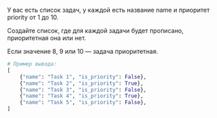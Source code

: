 У вас есть список задач, у каждой есть название name и приоритет priority от 1 до 10.

Создайте список, где для каждой задачи будет прописано, приоритетная она или нет. 

Если значение 8, 9 или 10 — задача приоритетная.

```python
# Пример вывода:
[
    {"name": "Task 1", "is_priority": False},
    {"name": "Task 2", "is_priority": True},
    {"name": "Task 3", "is_priority": False},
    {"name": "Task 4", "is_priority": True},
    {"name": "Task 5", "is_priority": False},
]
```